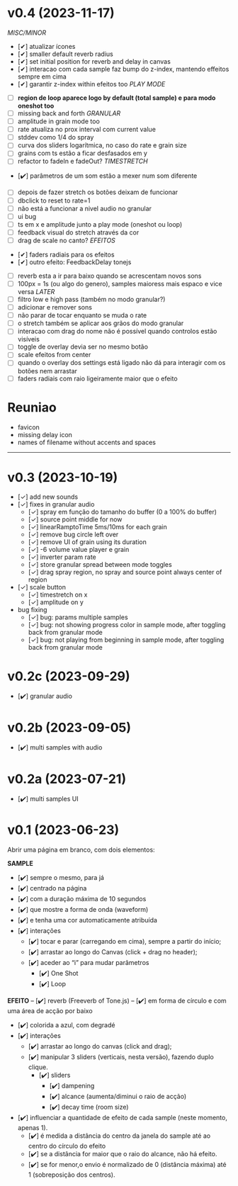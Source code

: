 # v0.4 (2023-11-17)

*MISC/MINOR*
  - [✔] atualizar ícones
  - [✔] smaller default reverb radius
  - [✔] set initial position for reverb and delay in canvas
  - [✔] interacao com cada sample faz bump do z-index, mantendo effeitos sempre em cima
  - [✔] garantir z-index within efeitos too
*PLAY MODE*
  - [ ] **region de loop aparece logo by default (total sample) e para modo oneshot too**
  - [ ] missing back and forth
*GRANULAR*
  - [ ] amplitude in grain mode too
  - [ ] rate atualiza no prox interval com current value
  - [ ] stddev como 1/4 do spray
  - [ ] curva dos sliders logarítmica, no caso do rate e grain size
  - [ ] grains com ts estão a ficar desfasados em y
  - [ ] refactor to fadeIn e fadeOut?
*TIMESTRETCH*
  - [✔️] parâmetros de um som estão a mexer num som diferente
  - [ ] depois de fazer stretch os botões deixam de funcionar
  - [ ] dbclick to reset to rate=1
  - [ ] não está a funcionar a nivel audio no granular
  - [ ] ui bug
  - [ ] ts em x e amplitude junto a play mode (oneshot ou loop)
  - [ ] feedback visual do stretch através da cor
  - [ ] drag de scale no canto?
*EFEITOS*
  - [✔] faders radiais para os efeitos
  - [✔] outro efeito: FeedbackDelay tonejs
  - [ ] reverb esta a ir para baixo quando se acrescentam novos sons
  - [ ] 100px = 1s (ou algo do genero), samples maioress mais espaco e vice versa
*LATER*
  - [ ] filtro low e high pass (também no modo granular?)
  - [ ] adicionar e remover sons
  - [ ] não parar de tocar enquanto se muda o rate
  - [ ] o stretch também se aplicar aos grãos do modo granular
  - [ ] interacao com drag do nome não é possível quando controlos estão visíveis
  - [ ] toggle de overlay devia ser no mesmo botão
  - [ ] scale efeitos from center
  - [ ] quando o overlay dos settings está ligado não dá para interagir com os botões nem arrastar
  - [ ] faders radiais com raio ligeiramente maior que o efeito

# Reuniao
- favicon
- missing delay icon
- names of filename without accents and spaces

---

# v0.3 (2023-10-19)
- [✓] add new sounds
- [✓] fixes in granular audio
  - [✓] spray em função do tamanho do buffer (0 a 100% do buffer)
  - [✓] source point middle for now
  - [✓] linearRamptoTime 5ms/10ms for each grain
  - [✓] remove bug circle left over
  - [✓] remove UI of grain using its duration
  - [✓] -6 volume value player e grain
  - [✓] inverter param rate
  - [✓] store granular spread between mode toggles
  - [✓] drag spray region, no spray and source point always center of region
- [✓] scale button
  - [✓] timestretch on x
  - [✓] amplitude on y
- bug fixing
  - [✓] bug: params multiple samples
  - [✓] bug: not showing progress color in sample mode, after toggling back from granular mode
  - [✓] bug: not playing from beginning in sample mode, after toggling back from granular mode

# v0.2c (2023-09-29)
- [✔️] granular audio

# v0.2b (2023-09-05)
- [✔️] multi samples with audio

# v0.2a (2023-07-21)
- [✔️] multi samples UI

# v0.1 (2023-06-23)

Abrir uma página em branco, com dois elementos:

**SAMPLE**
- [✔️] sempre o mesmo, para já
- [✔️] centrado na página
- [✔️] com a duração máxima de 10 segundos
- [✔️] que mostre a forma de onda (waveform)
- [✔️] e tenha uma cor automaticamente atribuída
- [✔️] interações
    - [✔️] tocar e parar (carregando em cima), sempre a partir do início;
    - [✔️] arrastar ao longo do Canvas (click + drag no header);
    - [✔️] aceder ao “i” para mudar parâmetros
      - [✔️] One Shot
      - [✔️] Loop

**EFEITO**
– [✔️] reverb (Freeverb of Tone.js)
– [✔️] em forma de círculo e com uma área de acção por baixo
  - [✔️] colorida a azul, com degradé
  - [✔️] interações
    - [✔️] arrastar ao longo do canvas (click and drag);
    - [✔️] manipular 3 sliders (verticais, nesta versão), fazendo duplo clique.
      - [✔️] sliders
        - [✔️] dampening
        - [✔️] alcance (aumenta/diminui o raio de acção)
        - [✔️] decay time (room size)
- [✔️] influenciar a quantidade de efeito de cada sample (neste momento, apenas 1).
  - [✔️] é medida a distância do centro da janela do sample até ao centro do círculo do efeito
  - [✔️] se a distância for maior que o raio do alcance, não há efeito.
  - [✔️] se for menor,o envio é normalizado de 0 (distância máxima) até 1 (sobreposição dos centros).
